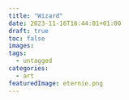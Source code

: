```yaml
---
title: "Wizard"
date: 2023-11-16T16:44:01+01:00
draft: true
toc: false
images:
tags:
  - untagged
categories:
  - art
featuredImage: eternie.png
---
```


